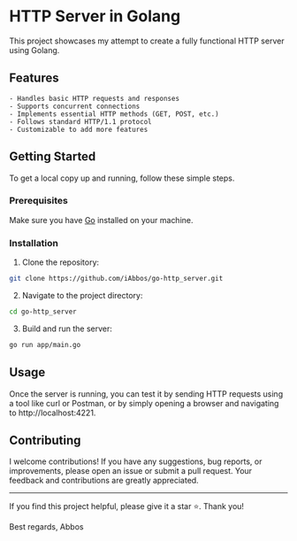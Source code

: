 # HTTP Server in Golang #
This project showcases my attempt to create a fully functional HTTP server using Golang.

## Features ##
    - Handles basic HTTP requests and responses
    - Supports concurrent connections
    - Implements essential HTTP methods (GET, POST, etc.)
    - Follows standard HTTP/1.1 protocol
    - Customizable to add more features

## Getting Started ##
To get a local copy up and running, follow these simple steps.

### Prerequisites ###
Make sure you have [Go](https://go.dev/dl/) installed on your machine.

### Installation ###
1. Clone the repository:
~~~sh 
git clone https://github.com/iAbbos/go-http_server.git
~~~  
2. Navigate to the project directory:
~~~sh 
cd go-http_server
~~~ 
3. Build and run the server:
~~~sh 
go run app/main.go
~~~  

## Usage ##
Once the server is running, you can test it by sending HTTP requests using a tool like curl or Postman, or by simply opening a browser and navigating to http://localhost:4221.

## Contributing ##
I welcome contributions! If you have any suggestions, bug reports, or improvements, please open an issue or submit a pull request. Your feedback and contributions are greatly appreciated.

- - -

If you find this project helpful, please give it a star ⭐️. Thank you!

Best regards,
Abbos
